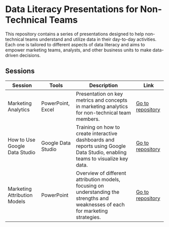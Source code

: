 # Data Literacy Presentations for Non-Technical Teams
This repository contains a series of presentations designed to help non-technical teams understand and utilize data in their day-to-day activities. Each one is tailored to different aspects of data literacy and aims to empower marketing teams, analysts, and other business units to make data-driven decisions.

## Sessions
| **Session**                          | **Tools**           | **Description**                                                                                                                                     | **Link**                                         |
|--------------------------------------|---------------------|-----------------------------------------------------------------------------------------------------------------------------------------------------|--------------------------------------------------|
| Marketing Analytics                  | PowerPoint, Excel   | Presentation on key metrics and concepts in marketing analytics for non-technical team members.                                                      | [Go to repository](https://github.com/vieiralaura/portfolio/tree/laura/Data%20Literacy/Marketing%20Analytics)                              |
| How to Use Google Data Studio        | Google Data Studio  | Training on how to create interactive dashboards and reports using Google Data Studio, enabling teams to visualize key data.                         | [Go to repository](https://github.com/vieiralaura/portfolio/tree/laura/Data%20Literacy/Google%20Data%20Studio)                              |
| Marketing Attribution Models      | PowerPoint  | Overview of different attribution models, focusing on understanding the strengths and weaknesses of each for marketing strategies.                         | [Go to repository](https://github.com/vieiralaura/portfolio/tree/laura/Data%20Literacy/Marketing%20Attribution%20Models)                              |


